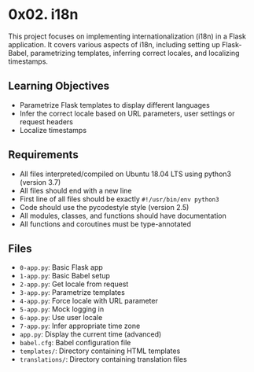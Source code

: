 # 0x02. i18n

This project focuses on implementing internationalization (i18n) in a Flask application. It covers various aspects of i18n, including setting up Flask-Babel, parametrizing templates, inferring correct locales, and localizing timestamps.

## Learning Objectives

- Parametrize Flask templates to display different languages
- Infer the correct locale based on URL parameters, user settings or request headers
- Localize timestamps

## Requirements

- All files interpreted/compiled on Ubuntu 18.04 LTS using python3 (version 3.7)
- All files should end with a new line
- First line of all files should be exactly `#!/usr/bin/env python3`
- Code should use the pycodestyle style (version 2.5)
- All modules, classes, and functions should have documentation
- All functions and coroutines must be type-annotated

## Files

- `0-app.py`: Basic Flask app
- `1-app.py`: Basic Babel setup
- `2-app.py`: Get locale from request
- `3-app.py`: Parametrize templates
- `4-app.py`: Force locale with URL parameter
- `5-app.py`: Mock logging in
- `6-app.py`: Use user locale
- `7-app.py`: Infer appropriate time zone
- `app.py`: Display the current time (advanced)
- `babel.cfg`: Babel configuration file
- `templates/`: Directory containing HTML templates
- `translations/`: Directory containing translation files
